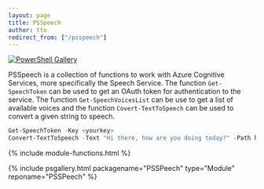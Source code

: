 ```yaml
---
layout: page
title: PSSpeech
author: tto
redirect_from: ["/psspeech"]
---
```


[![PowerShell Gallery](https://img.shields.io/powershellgallery/dt/psspeech.svg)](https://www.powershellgallery.com/packages/psspeech)

PSSpeech is a collection of functions to work with Azure Cognitive Services, more specifically the Speech Service. <!-- more --> The function  `Get-SpeechToken` can be used to get an OAuth token for authentication to the service. The function `Get-SpeechVoicesList` can be use to get a list of available voices and the function `Covert-TextToSpeech` can be used to convert a given string to speech.

```powershell
Get-SpeechToken -Key <yourkey> 
Convert-TextToSpeech -Text "Hi there, how are you doing today?" -Path hithere.mp3
```

{% include module-functions.html %}

{% include psgallery.html packagename="PSSPeech" type="Module" reponame="PSSPeech" %}
